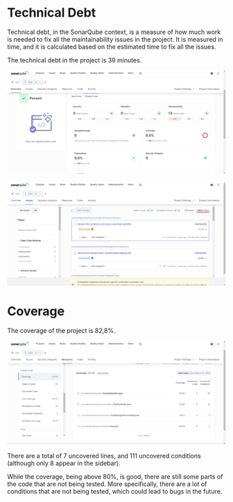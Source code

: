 # Technical Debt

Technical debt, in the SonarQube context, is a measure of how much work is needed to fix all the maintainability issues in the project. It is measured in time, and it is calculated based on the estimated time to fix all the issues.

The technical debt in the project is 39 minutes.

![Issues](screenshots/Overview.png)

![Technical Debt](screenshots/TechnicalDebt.png)

# Coverage

The coverage of the project is 82,8%.

![Coverage](screenshots/Coverage.png)

There are a total of 7 uncovered lines, and 111 uncovered conditions (although only 8 appear in the sidebar).

While the coverage, being above 80%, is good, there are still some parts of the code that are not being tested. More specifically, there are a lot of conditions that are not being tested, which could lead to bugs in the future.


